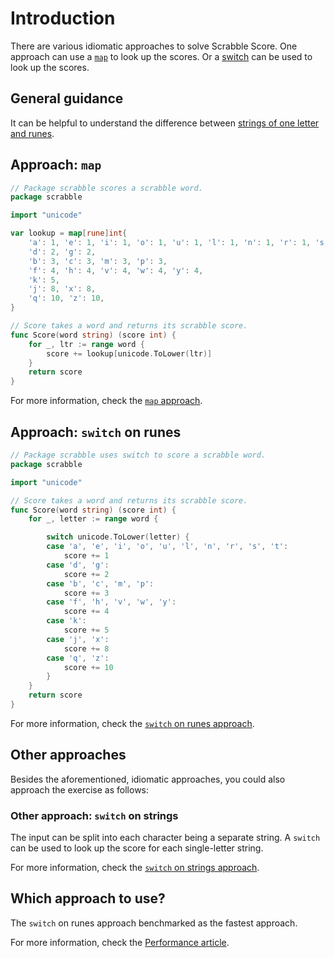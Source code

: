 # Introduction

There are various idiomatic approaches to solve Scrabble Score.
One approach can use a [`map`][map] to look up the scores.
Or a [switch][switch] can be used to look up the scores.

## General guidance

It can be helpful to understand the difference between [strings of one letter and runes][strings-bytes-runes].

## Approach: `map`

```go
// Package scrabble scores a scrabble word.
package scrabble

import "unicode"

var lookup = map[rune]int{
	'a': 1, 'e': 1, 'i': 1, 'o': 1, 'u': 1, 'l': 1, 'n': 1, 'r': 1, 's': 1, 't': 1,
	'd': 2, 'g': 2,
	'b': 3, 'c': 3, 'm': 3, 'p': 3,
	'f': 4, 'h': 4, 'v': 4, 'w': 4, 'y': 4,
	'k': 5,
	'j': 8, 'x': 8,
	'q': 10, 'z': 10,
}

// Score takes a word and returns its scrabble score.
func Score(word string) (score int) {
	for _, ltr := range word {
		score += lookup[unicode.ToLower(ltr)]
	}
	return score
}
```

For more information, check the [`map` approach][approach-map].

## Approach: `switch` on runes

```go
// Package scrabble uses switch to score a scrabble word.
package scrabble

import "unicode"

// Score takes a word and returns its scrabble score.
func Score(word string) (score int) {
	for _, letter := range word {

		switch unicode.ToLower(letter) {
		case 'a', 'e', 'i', 'o', 'u', 'l', 'n', 'r', 's', 't':
			score += 1
		case 'd', 'g':
			score += 2
		case 'b', 'c', 'm', 'p':
			score += 3
		case 'f', 'h', 'v', 'w', 'y':
			score += 4
		case 'k':
			score += 5
		case 'j', 'x':
			score += 8
		case 'q', 'z':
			score += 10
		}
	}
	return score
}
```

For more information, check the [`switch` on runes approach][approach-switch-on-runes].

## Other approaches

Besides the aforementioned, idiomatic approaches, you could also approach the exercise as follows:

### Other approach: `switch` on strings

The input can be split into each character being a separate string.
A  `switch` can be used to look up the score for each single-letter string.

For more information, check the [`switch` on strings approach][approach-switch-on-strings].

## Which approach to use?

The `switch` on runes approach benchmarked as the fastest approach.

For more information, check the [Performance article][article-performance].

[map]: https://gobyexample.com/maps
[switch]: https://gobyexample.com/switch
[strings-bytes-runes]: https://go.dev/blog/strings
[approach-map]: https://exercism.org/tracks/go/exercises/scrabble-score/approaches/map
[approach-switch-on-runes]: https://exercism.org/tracks/go/exercises/scrabble-score/approaches/switch-on-runes
[approach-switch-on-strings]: https://exercism.org/tracks/go/exercises/scrabble-score/approaches/switch-on-strings
[article-performance]: https://exercism.org/tracks/go/exercises/scrabble-score/articles/performance
